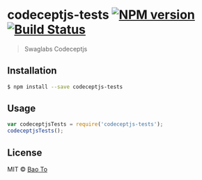 # codeceptjs-tests [![NPM version](https://badge.fury.io/js/codeceptjs-tests.svg)](https://npmjs.org/package/codeceptjs-tests) [![Build Status](https://travis-ci.org/zzbi007zz/codeceptjs-tests.svg?branch=master)](https://travis-ci.org/zzbi007zz/codeceptjs-tests)

> Swaglabs Codeceptjs

## Installation

```sh
$ npm install --save codeceptjs-tests
```

## Usage

```js
var codeceptjsTests = require('codeceptjs-tests');
codeceptjsTests();
```

## License

MIT © [Bao To]()
